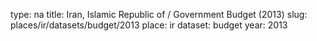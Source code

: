 type: na
title: Iran, Islamic Republic of / Government Budget (2013)
slug: places/ir/datasets/budget/2013
place: ir
dataset: budget
year: 2013
